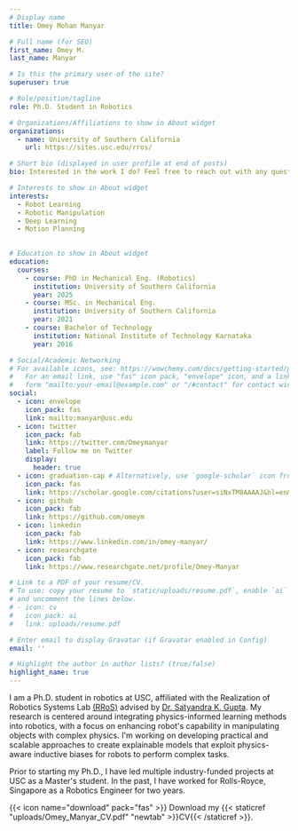 ```yaml
---
# Display name
title: Omey Mohan Manyar

# Full name (for SEO)
first_name: Omey M.
last_name: Manyar

# Is this the primary user of the site?
superuser: true

# Role/position/tagline
role: Ph.D. Student in Robotics

# Organizations/Affiliations to show in About widget
organizations:
  - name: University of Southern California
    url: https://sites.usc.edu/rros/

# Short bio (displayed in user profile at end of posts)
bio: Interested in the work I do? Feel free to reach out with any questions you might have at manyar@usc.edu.

# Interests to show in About widget
interests:
  - Robot Learning
  - Robotic Manipulation
  - Deep Learning
  - Motion Planning
  

# Education to show in About widget
education:
  courses:
    - course: PhD in Mechanical Eng. (Robotics)
      institution: University of Southern California
      year: 2025
    - course: MSc. in Mechanical Eng.
      institution: University of Southern California
      year: 2021
    - course: Bachelor of Technology
      institution: National Institute of Technology Karnataka
      year: 2016

# Social/Academic Networking
# For available icons, see: https://wowchemy.com/docs/getting-started/page-builder/#icons
#   For an email link, use "fas" icon pack, "envelope" icon, and a link in the
#   form "mailto:your-email@example.com" or "/#contact" for contact widget.
social:
  - icon: envelope
    icon_pack: fas
    link: mailto:manyar@usc.edu
  - icon: twitter
    icon_pack: fab
    link: https://twitter.com/Omeymanyar
    label: Follow me on Twitter
    display:
      header: true
  - icon: graduation-cap # Alternatively, use `google-scholar` icon from `ai` icon pack
    icon_pack: fas
    link: https://scholar.google.com/citations?user=siNxTM8AAAAJ&hl=en&authuser=3
  - icon: github
    icon_pack: fab
    link: https://github.com/omeym
  - icon: linkedin
    icon_pack: fab
    link: https://www.linkedin.com/in/omey-manyar/
  - icon: researchgate
    icon_pack: fab
    link: https://www.researchgate.net/profile/Omey-Manyar

# Link to a PDF of your resume/CV.
# To use: copy your resume to `static/uploads/resume.pdf`, enable `ai` icons in `params.yaml`,
# and uncomment the lines below.
# - icon: cv
#   icon_pack: ai
#   link: uploads/resume.pdf

# Enter email to display Gravatar (if Gravatar enabled in Config)
email: ''

# Highlight the author in author lists? (true/false)
highlight_name: true
---
```


I am a Ph.D. student in robotics at USC, affiliated with the Realization of Robotics Systems Lab [(RRoS)](https://sites.usc.edu/rros/) advised by [Dr. Satyandra K. Gupta](https://sites.usc.edu/skgupta/). My research is centered around integrating physics-informed learning methods into robotics, with a focus on enhancing robot's capability in manipulating objects with complex physics. I'm working on developing practical and scalable approaches to create explainable models that exploit physics-aware inductive biases for robots to perform complex tasks.

Prior to starting my Ph.D., I have led multiple industry-funded projects at USC as a Master's student. In the past, I have worked for Rolls-Royce, Singapore as a Robotics Engineer for two years.

{{< icon name="download" pack="fas" >}} Download my {{< staticref "uploads/Omey_Manyar_CV.pdf" "newtab" >}}CV{{< /staticref >}}.

